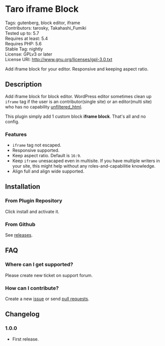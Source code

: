 # Taro iframe Block

Tags: gutenberg, block editor, iframe  
Contributors: tarosky, Takahashi_Fumiki  
Tested up to: 5.7  
Requires at least: 5.4  
Requires PHP: 5.6  
Stable Tag: nightly  
License: GPLv3 or later  
License URI: http://www.gnu.org/licenses/gpl-3.0.txt

Add iframe block for your editor. Responsive and keeping aspect ratio.

## Description

Add iframe block for block editor.
WordPress editor sometimes clean up <code>iframe</code> tag if the user is an contributor(single site) or an editor(multi site) who has no capability [unfiltered_html](https://wordpress.org/support/article/roles-and-capabilities/#unfiltered_html).

This plugin simply add 1 custom block **iframe block**. That's all and no config.

### Features

- `iframe` tag not escaped.
- Responsive supported.
- Keep aspect ratio. Default is <code>16:9</code>.
- Keep `iframe` unesacaped even in multisite. If you have multiple  writers in your site, this might help without any roles-and-capabilitie knowledge.
- Align full and align wide supported.

## Installation

### From Plugin Repository

Click install and activate it.

### From Github

See [releases](https://github.com/tarosky/taro-iframe-block/releases).

## FAQ

### Where can I get supported?

Please create new ticket on support forum.

### How can I contribute?

Create a new [issue](https://github.com/tarosky/taro-iframe-block/issues) or send [pull requests](https://github.com/tarosky/taro-iframe-block/pulls).

## Changelog

### 1.0.0

* First release.
